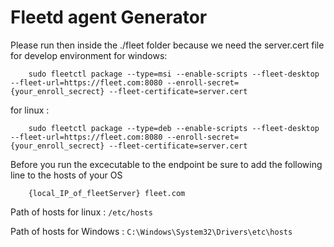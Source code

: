 # Fleetd agent Generator

Please run then inside the ./fleet folder because we need the server.cert file for develop environment
for windows:

        sudo fleetctl package --type=msi --enable-scripts --fleet-desktop --fleet-url=https://fleet.com:8080 --enroll-secret={your_enroll_secrect} --fleet-certificate=server.cert

for linux :

        sudo fleetctl package --type=deb --enable-scripts --fleet-desktop --fleet-url=https://fleet.com:8080 --enroll-secret={your_enroll_secrect} --fleet-certificate=server.cert


Before you run the  excecutable to the endpoint be sure to add the following line to the hosts of your OS 

        {local_IP_of_fleetServer} fleet.com


Path of hosts for linux : `/etc/hosts` 

Path of hosts for Windows : `C:\Windows\System32\Drivers\etc\hosts`
